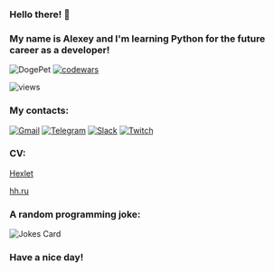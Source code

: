 ### Hello there! :wave: 
### My name is Alexey and I'm learning Python for the future career as a developer!

![DogePet](https://user-images.githubusercontent.com/92665549/175049146-cadc63b4-0f29-4a53-9088-cba9701035fd.gif)
[![codewars](https://www.codewars.com/users/Alexion24/badges/micro)](https://www.codewars.com/users/Alexion24)

![views](https://komarev.com/ghpvc/?username=Alexion24&color=brightgreen)

### My contacts:

[![Gmail](https://img.shields.io/badge/Gmail-D14836?style=for-the-badge&logo=gmail&logoColor=white)](mailto:alex24bryant@mail.ru)
[![Telegram](https://img.shields.io/badge/Telegram-2CA5E0?style=for-the-badge&logo=telegram&logoColor=white)](https://t.me/Alexion24)
[![Slack](https://img.shields.io/badge/Slack-4A154B?style=for-the-badge&logo=slack&logoColor=white)](https://app.slack.com/client/T06BMRFQB/D034KN865EK)
[![Twitch](https://img.shields.io/badge/Twitch-%239146FF.svg?style=for-the-badge&logo=Twitch&logoColor=white)](https://www.twitch.tv/alexion24)

### CV:
[Hexlet](https://cv.hexlet.io/resumes/848)

[hh.ru](https://perm.hh.ru/resume/36bc3ae9ff04664a0c0039ed1f6a454b726547)

### A random programming joke:

![Jokes Card](https://readme-jokes.vercel.app/api)

### Have a nice day!


